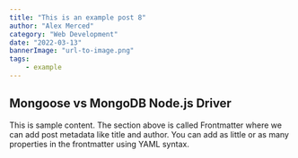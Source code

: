 ```yaml
---
title: "This is an example post 8"
author: "Alex Merced"
category: "Web Development"
date: "2022-03-13"
bannerImage: "url-to-image.png"
tags:
    - example
---
```


## Mongoose vs MongoDB Node.js Driver

This is sample content. The section above is called Frontmatter where we can add post metadata like title and author. You can add as little or as many properties in the frontmatter using YAML syntax.
